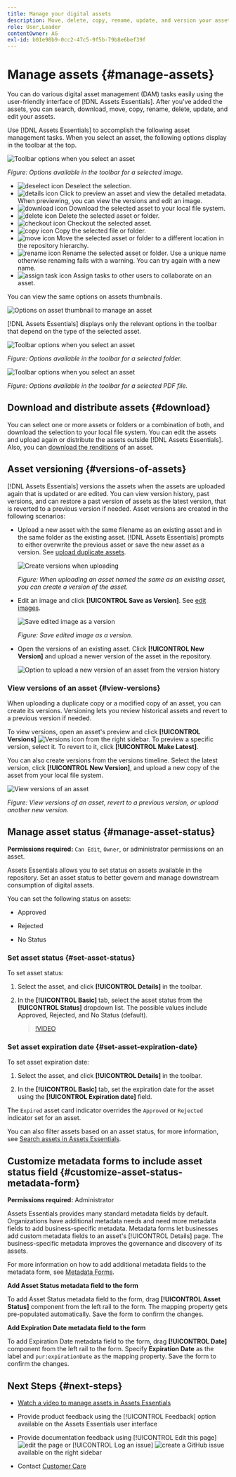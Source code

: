 ```yaml
---
title: Manage your digital assets
description: Move, delete, copy, rename, update, and version your assets in [!DNL Assets Essentials].
role: User,Leader
contentOwner: AG
exl-id: b01e98b9-0cc2-47c5-9f5b-79b8e6bef39f
---
```

# Manage assets {#manage-assets}

You can do various digital asset management (DAM) tasks easily using the user-friendly interface of [!DNL Assets Essentials]. After you've added the assets, you can search, download, move, copy, rename, delete, update, and edit your assets. 

Use [!DNL Assets Essentials] to accomplish the following asset management tasks. When you select an asset, the following options display in the toolbar at the top.

![Toolbar options when you select an asset](assets/toolbar-image-selected.png)

*Figure: Options available in the toolbar for a selected image.*

* ![deselect icon](assets/do-not-localize/close-icon.png) Deselect the selection.
* ![details icon](assets/do-not-localize/edit-in-icon.png) Click to preview an asset and view the detailed metadata. When previewing, you can view the versions and edit an image.
* ![download icon](assets/do-not-localize/download-icon.png) Download the selected asset to your local file system.
* ![delete icon](assets/do-not-localize/delete-icon.png) Delete the selected asset or folder.
* ![checkout icon](assets/do-not-localize/checkout-icon.png) Checkout the selected asset.
* ![copy icon](assets/do-not-localize/copy-icon.png) Copy the selected file or folder.
* ![move icon](assets/do-not-localize/move-icon.png) Move the selected asset or folder to a different location in the repository hierarchy.
* ![rename icon](assets/do-not-localize/rename-icon.png) Rename the selected asset or folder. Use a unique name otherwise renaming fails with a warning. You can try again with a new name.
* ![assign task icon](assets/do-not-localize/review-delegate-icon.png) Assign tasks to other users to collaborate on an asset.

You can view the same options on assets thumbnails.

![Options on asset thumbnail to manage an asset](assets/options-on-thumbnail.png)

[!DNL Assets Essentials] displays only the relevant options in the toolbar that depend on the type of the selected asset.

![Toolbar options when you select an asset](assets/toolbar-folder-selected.png)

*Figure: Options available in the toolbar for a selected folder.*

![Toolbar options when you select an asset](assets/toolbar-pdf-selected.png)

*Figure: Options available in the toolbar for a selected PDF file.*

## Download and distribute assets {#download}

You can select one or more assets or folders or a combination of both, and download the selection to your local file system. You can edit the assets and upload again or distribute the assets outside [!DNL Assets Essentials]. Also, you can [download the renditions](/help/add-delete.md#renditions) of an asset.

## Asset versioning {#versions-of-assets}

<!-- 
TBD: query for engineering: How many versions are maintained. What happens when we reach that limit? Are old versions automatically removed? -->

[!DNL Assets Essentials] versions the assets when the assets are uploaded again that is updated or are edited. You can view version history, past versions, and can restore a past version of assets as the latest version, that is reverted to a previous version if needed. Asset versions are created in the following scenarios:

* Upload a new asset with the same filename as an existing asset and in the same folder as the existing asset. [!DNL Assets Essentials] prompts to either overwrite the previous asset or save the new asset as a version. See [upload duplicate assets](/help/add-delete.md#resolve-upload-fails).

  ![Create versions when uploading](assets/uploads-manage-duplicates.png)

  *Figure: When uploading an asset named the same as an existing asset, you can create a version of the asset.*

* Edit an image and click **[!UICONTROL Save as Version]**. See [edit images](/help/edit-images.md).

  ![Save edited image as a version](assets/edit-image2.png)

  *Figure: Save edited image as a version.*

* Open the versions of an existing asset. Click **[!UICONTROL New Version]** and upload a newer version of the asset in the repository.

  ![Option to upload a new version of an asset from the version history](assets/view-asset-versions2.png)

### View versions of an asset {#view-versions}

When uploading a duplicate copy or a modified copy of an asset, you can create its versions. Versioning lets you review historical assets and revert to a previous version if needed.

To view versions, open an asset's preview and click **[!UICONTROL Versions]** ![Versions icon](assets/do-not-localize/versions-clock-icon.png) from the right sidebar. To preview a specific version, select it. To revert to it, click **[!UICONTROL Make Latest]**.

You can also create versions from the versions timeline. Select the latest version, click **[!UICONTROL New Version]**, and upload a new copy of the asset from your local file system.

![View versions of an asset](assets/view-asset-versions1.png)

*Figure: View versions of an asset, revert to a previous version, or upload another new version.*

## Manage asset status {#manage-asset-status}

**Permissions required:**  `Can Edit`, `Owner`, or administrator permissions on an asset.

Assets Essentials allows you to set status on assets available in the repository. Set an asset status to better govern and manage downstream consumption of digital assets.

You can set the following status on assets:

* Approved

* Rejected

* No Status

### Set asset status {#set-asset-status}

To set asset status:

1. Select the asset, and click **[!UICONTROL Details]** in the toolbar.

1. In the **[!UICONTROL Basic]** tab, select the asset status from the **[!UICONTROL Status]** dropdown list. The possible values include Approved, Rejected, and No Status (default).

   >[!VIDEO](https://video.tv.adobe.com/v/342495)


### Set asset expiration date {#set-asset-expiration-date}

To set asset expiration date:

1. Select the asset, and click **[!UICONTROL Details]** in the toolbar.

1. In the **[!UICONTROL Basic]** tab, set the expiration date for the asset using the  **[!UICONTROL Expiration date]** field.

The `Expired` asset card indicator overrides the `Approved` or `Rejected` indicator set for an asset.

You can also filter assets based on an asset status, for more information, see [Search assets in Assets Essentials](search.md).

## Customize metadata forms to include asset status field {#customize-asset-status-metadata-form}

**Permissions required:** Administrator

Assets Essentials provides many standard metadata fields by default. Organizations have additional metadata needs and need more metadata fields to add business-specific metadata. Metadata forms let businesses add custom metadata fields to an asset's [!UICONTROL Details] page. The business-specific metadata improves the governance and discovery of its assets.

For more information on how to add additional metadata fields to the metadata form, see [Metadata Forms](metadata.md##metadata-forms).

**Add Asset Status metadata field to the form**

To add Asset Status metadata field to the form, drag **[!UICONTROL Asset Status]** component from the left rail to the form. The mapping property gets pre-populated automatically. Save the form to confirm the changes.

**Add Expiration Date metadata field to the form**

To add Expiration Date metadata field to the form,  drag **[!UICONTROL Date]** component from the left rail to the form. Specify **Expiration Date** as the label and `pur:expirationDate` as the mapping property. Save the form to confirm the changes.

## Next Steps {#next-steps}

* [Watch a video to manage assets in Assets Essentials](https://experienceleague.adobe.com/docs/experience-manager-learn/assets-essentials/basics/managing.html)

* Provide product feedback using the [!UICONTROL Feedback] option available on the Assets Essentials user interface

*  Provide documentation feedback using [!UICONTROL Edit this page] ![edit the page](assets/do-not-localize/edit-page.png) or [!UICONTROL Log an issue] ![create a GitHub issue](assets/do-not-localize/github-issue.png) available on the right sidebar

* Contact [Customer Care](https://experienceleague.adobe.com/?support-solution=General#support)




